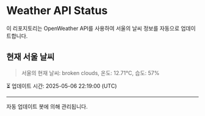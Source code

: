 
# Weather API Status

이 리포지토리는 OpenWeather API를 사용하여 서울의 날씨 정보를 자동으로 업데이트합니다.

## 현재 서울 날씨
> 서울의 현재 날씨: broken clouds, 온도: 12.71°C, 습도: 57%

⏳ 업데이트 시간: 2025-05-06 22:19:00 (UTC)

---
자동 업데이트 봇에 의해 관리됩니다.
